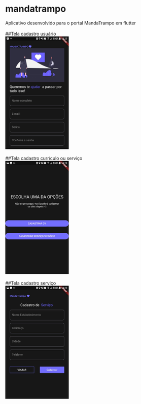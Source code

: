 # mandatrampo

Aplicativo desenvolvido para o portal MandaTrampo em flutter
<br><br>
##Tela cadastro usuário<br>
<img src="https://github.com/dsicari/mandatrampo-app/blob/master/images/telas/tela_cadastro_usuario.jfif?raw=true" width="200">
<br><br>
##Tela cadastro currículo ou serviço<br>
<img src="https://github.com/dsicari/mandatrampo-app/blob/master/images/telas/tela_cadastro_cv_servico.jfif?raw=true" width="200">
<br><br>
##Tela cadastro serviço<br>
<img src="https://github.com/dsicari/mandatrampo-app/blob/master/images/telas/tela_cadastro_servico.jfif?raw=true" width="200">
